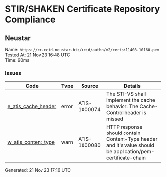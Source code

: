 # STIR/SHAKEN Certificate Repository Compliance

## Neustar

Name: `https://cr.ccid.neustar.biz/ccid/authn/v2/certs/11408.10160.pem`\
Tested At: 21 Nov 23 16:48 UTC\
Time: 90ms

### Issues

| Code | Type | Source | Details |
|------|------|--------|---------|
| [e_atis_cache_header](../../ISSUES/e_atis_cache_header/README.md) | error | ATIS-1000074 | The STI-VS shall implement the cache behavior. The Cache-Control header is missed |
| [w_atis_content_type](../../ISSUES/w_atis_content_type/README.md) | warn | ATIS-1000080 | HTTP response should contain Content-Type header and it's value should be application/pem-certificate-chain |

Generated: 21 Nov 23 17:16 UTC